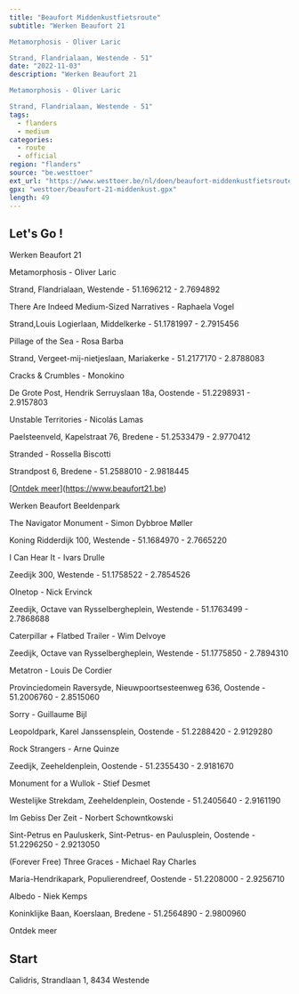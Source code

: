 ```yaml
---
title: "Beaufort Middenkustfietsroute"
subtitle: "Werken Beaufort 21

Metamorphosis - Oliver Laric

Strand, Flandrialaan, Westende - 51"
date: "2022-11-03"
description: "Werken Beaufort 21

Metamorphosis - Oliver Laric

Strand, Flandrialaan, Westende - 51" 
tags:
  - flanders
  - medium
categories: 
  - route
  - official
region: "flanders"
source: "be.westtoer"
ext_url: "https://www.westtoer.be/nl/doen/beaufort-middenkustfietsroute"
gpx: "westtoer/beaufort-21-middenkust.gpx"
length: 49
---
```


## Let's Go !

Werken Beaufort 21

Metamorphosis - Oliver Laric

Strand, Flandrialaan, Westende - 51.1696212 - 2.7694892

There Are Indeed Medium-Sized Narratives - Raphaela Vogel

Strand,Louis Logierlaan, Middelkerke - 51.1781997 - 2.7915456

Pillage of the Sea - Rosa Barba

Strand, Vergeet-mij-nietjeslaan, Mariakerke - 51.2177170 - 2.8788083

Cracks & Crumbles - Monokino

De Grote Post, Hendrik Serruyslaan 18a, Oostende - 51.2298931 - 2.9157803

Unstable Territories - Nicolás Lamas

Paelsteenveld, Kapelstraat 76, Bredene - 51.2533479 - 2.9770412

Stranded - Rossella Biscotti

Strandpost 6, Bredene - 51.2588010 - 2.9818445

[[Ontdek meer](https://www.beaufortbeeldenpark.be)](https://www.beaufort21.be)

Werken Beaufort Beeldenpark

The Navigator Monument - Simon Dybbroe Møller

Koning Ridderdijk 100, Westende - 51.1684970 - 2.7665220

I Can Hear It - Ivars Drulle

Zeedijk 300, Westende - 51.1758522 - 2.7854526

Olnetop - Nick Ervinck

Zeedijk, Octave van Rysselbergheplein, Westende - 51.1763499 - 2.7868688

Caterpillar + Flatbed Trailer - Wim Delvoye

Zeedijk, Octave van Rysselbergheplein, Westende - 51.1775850 - 2.7894310

Metatron - Louis De Cordier

Provinciedomein Raversyde, Nieuwpoortsesteenweg 636, Oostende - 51.2006760 - 2.8515060

Sorry - Guillaume Bijl

Leopoldpark, Karel Janssensplein, Oostende - 51.2288420 - 2.9129280

Rock Strangers - Arne Quinze

Zeedijk, Zeeheldenplein, Oostende - 51.2355430 - 2.9181670

Monument for a Wullok - Stief Desmet

Westelijke Strekdam, Zeeheldenplein, Oostende - 51.2405640 - 2.9161190

Im Gebiss Der Zeit - Norbert Schowntkowski

Sint-Petrus en Pauluskerk, Sint-Petrus- en Paulusplein, Oostende - 51.2296250 - 2.9213050

(Forever Free) Three Graces - Michael Ray Charles

Maria-Hendrikapark, Populierendreef, Oostende - 51.2208000 - 2.9256710

Albedo - Niek Kemps

Koninklijke Baan, Koerslaan, Bredene - 51.2564890 - 2.9800960

Ontdek meer

## Start 

Calidris, Strandlaan 1, 8434 Westende 


